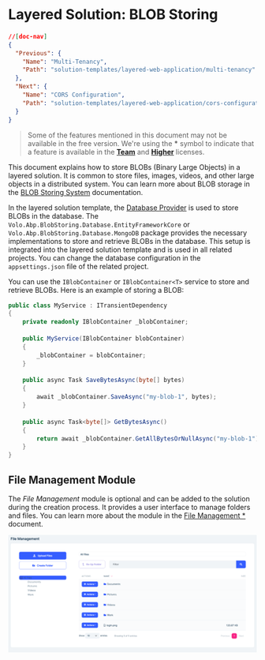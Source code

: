 # Layered Solution: BLOB Storing

```json
//[doc-nav]
{
  "Previous": {
    "Name": "Multi-Tenancy",
    "Path": "solution-templates/layered-web-application/multi-tenancy"
  },
  "Next": {
    "Name": "CORS Configuration",
    "Path": "solution-templates/layered-web-application/cors-configuration"
  }
}
```

> Some of the features mentioned in this document may not be available in the free version. We're using the **\*** symbol to indicate that a feature is available in the **[Team](https://abp.io/pricing)** and **[Higher](https://abp.io/pricing)** licenses.

This document explains how to store BLOBs (Binary Large Objects) in a layered solution. It is common to store files, images, videos, and other large objects in a distributed system. You can learn more about BLOB storage in the [BLOB Storing System](../../framework/infrastructure/blob-storing/index.md) documentation.

In the layered solution template, the [Database Provider](../../framework/infrastructure/blob-storing/database.md) is used to store BLOBs in the database. The `Volo.Abp.BlobStoring.Database.EntityFrameworkCore` or `Volo.Abp.BlobStoring.Database.MongoDB` package provides the necessary implementations to store and retrieve BLOBs in the database. This setup is integrated into the layered solution template and is used in all related projects. You can change the database configuration in the `appsettings.json` file of the related project.

You can use the `IBlobContainer` or `IBlobContainer<T>` service to store and retrieve BLOBs. Here is an example of storing a BLOB:

```csharp
public class MyService : ITransientDependency
{
    private readonly IBlobContainer _blobContainer;

    public MyService(IBlobContainer blobContainer)
    {
        _blobContainer = blobContainer;
    }

    public async Task SaveBytesAsync(byte[] bytes)
    {
        await _blobContainer.SaveAsync("my-blob-1", bytes);
    }

    public async Task<byte[]> GetBytesAsync()
    {
        return await _blobContainer.GetAllBytesOrNullAsync("my-blob-1");
    }
}
```

## File Management Module

The *File Management* module is optional and can be added to the solution during the creation process. It provides a user interface to manage folders and files. You can learn more about the module in the [File Management *](../../modules/file-management.md) document.

![file-management](images/file-management-index-page.png)
